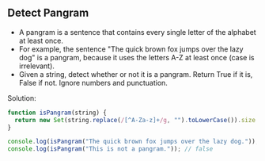 ## Detect Pangram 

- A pangram is a sentence that contains every single letter of the alphabet at least once.
- For example, the sentence "The quick brown fox jumps over the lazy dog" is a pangram, because it uses the letters A-Z at least once (case is irrelevant).
- Given a string, detect whether or not it is a pangram. Return True if it is, False if not. Ignore numbers and punctuation.

Solution:

```js
function isPangram(string) {
  return new Set(string.replace(/[^A-Za-z]+/g, "").toLowerCase()).size == 26;
}

console.log(isPangram("The quick brown fox jumps over the lazy dog.")); // true
console.log(isPangram("This is not a pangram.")); // false
```